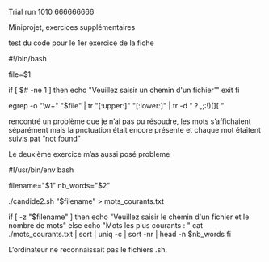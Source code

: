 ﻿Trial run 
1010
666666666




Miniprojet, exercices supplémentaires


test du code pour le 1er exercice de la fiche

#!/bin/bash

file=$1

if [ $# -ne 1 ]
then
    echo "Veuillez saisir un chemin d'un fichier'"
    exit
fi

egrep -o "\w+" "$file" | tr "[:upper:]" "[:lower:]" | tr -d " ?.,;:!)(][ "


rencontré un problème que je n’ai pas pu résoudre, les mots s’affichaient séparément mais la pnctuation était encore présente et chaque mot étaitent suivis pat “not found”

Le deuxième exercice m’as aussi posé probleme

#!/usr/bin/env bash

filename="$1"
nb_words="$2"

./candide2.sh "$filename" > mots_courants.txt


if [ -z "$filename" ]
then
    echo "Veuillez saisir le chemin d'un fichier et le nombre de mots"
else
    echo "Mots les plus courants : "
    cat ./mots_courants.txt | sort | uniq -c | sort -nr | head -n $nb_words
fi


L’ordinateur ne reconnaissait pas le fichiers .sh.
